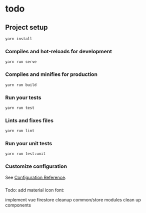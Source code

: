 # todo

## Project setup
```
yarn install
```

### Compiles and hot-reloads for development
```
yarn run serve
```

### Compiles and minifies for production
```
yarn run build
```

### Run your tests
```
yarn run test
```

### Lints and fixes files
```
yarn run lint
```

### Run your unit tests
```
yarn run test:unit
```

### Customize configuration
See [Configuration Reference](https://cli.vuejs.org/config/).


###
Todo:
add material icon font:
<link href="https://fonts.googleapis.com/css?family=Roboto:300,400,500,700|Material+Icons" rel="stylesheet">
implement vue firestore
cleanup common/store modules
clean up components
